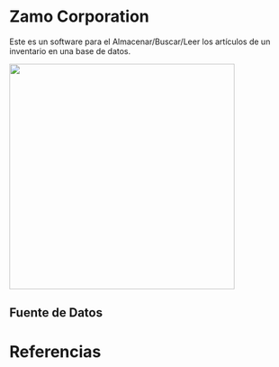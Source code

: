 # Zamo Corporation
Este es un software para el Almacenar/Buscar/Leer los artículos de un inventario en una base de datos.

<img height="400" src="https://www.aauniv.com/s/blog/wp-content/uploads/2022/03/lenguajes-de-programacion-1024x572.jpeg" align="middle">

## Fuente de Datos

# Referencias

